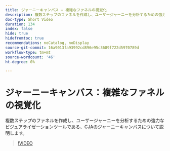 ```yaml
---
title: ジャーニーキャンバス – 複雑なファネルの視覚化
description: 複数ステップのファネルを作成し、ユーザージャーニーを分析するための強力なビジュアライゼーションツールである、CJAのジャーニーキャンバスについて説明します。
doc-type: Short Video
duration: 134
index: false
hide: true
hidefromtoc: true
recommendations: noCatalog, noDisplay
source-git-commit: 16a9013fa93992cd896e95c3689f722d5970789d
workflow-type: tm+mt
source-wordcount: '46'
ht-degree: 0%

---
```



# ジャーニーキャンバス：複雑なファネルの視覚化

複数ステップのファネルを作成し、ユーザージャーニーを分析するための強力なビジュアライゼーションツールである、CJAのジャーニーキャンバスについて説明します。

<!-- 72_S103_3442450_134_journey-canvas-visualizing-complex-funnels -->
>[!VIDEO](https://video.tv.adobe.com/v/3458364/?learn=on&enablevpops=true)
